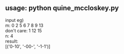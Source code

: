 ## usage: python quine_mccloskey.py
  
input eg)  
m: 0 2 5 6 7 8 9 13  
don't care: 1 12 15  
n: 4  
result:   
[('0-10', '-00-', '-1-1')]
